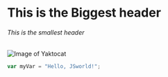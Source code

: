 # This is the Biggest header
###### This is the smallest header

![Image of Yaktocat](https://octodex.github.com/images/yaktocat.png)

``` javascript
var myVar = "Hello, JSworld!";
```
